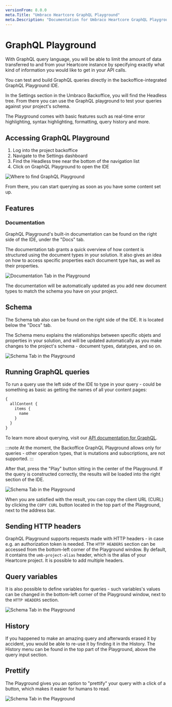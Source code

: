 ```yaml
---
versionFrom: 8.0.0
meta.Title: "Umbraco Heartcore GraphQL Playground"
meta.Description: "Documentation for Umbraco Heartcore GraphQL Playground"
---
```


# GraphQL Playground

With GraphQL query language, you will be able to limit the amount of data transferred to and from your Heartcore instance by specifying exactly what kind of information you would like to get in your API calls.

You can test and build GraphQL queries directly in the backoffice-integrated GraphQL Playground IDE.

In the Settings section in the Umbraco Backoffice, you will find the Headless tree. From there you can use the GraphQL playground to test your queries against your project's schema.

The Playground comes with basic features such as real-time error highlighting, syntax highlighting, formatting, query history and more.

## Accessing GraphQL Playground

1. Log into the project backoffice
2. Navigate to the Settings dashboard
3. Find the Headless tree near the bottom of the navigation list
4. Click on GraphQL Playground to open the IDE

![Where to find GraphQL Playground](images/where-to-find-graphql-playground.png)

From there, you can start querying as soon as you have some content set up.

## Features

### Documentation

GraphQL Playground's built-in documentation can be found on the right side of the IDE, under the "Docs" tab.

The documentation tab grants a quick overview of how content is structured using the document types in your solution. It also gives an idea on how to access specific properties each document type has, as well as their properties.

![Documentation Tab in the Playground](images/docs-helper.png)

The documentation will be automatically updated as you add new document types to match the schema you have on your project.

## Schema

The Schema tab also can be found on the right side of the IDE. It is located below the "Docs" tab.

The Schema menu explains the relationships between specific objets and properties in your solution, and will be updated automatically as you make changes to the project's schema - document types, datatypes, and so on.

![Schema Tab in the Playground](images/schema-helper.png)

## Running GraphQL queries

To run a query use the left side of the IDE to type in your query - could be something as basic as getting the names of all your content pages:

```graphql
{
  allContent {
    items {
      name
    }
  }
}
```

To learn more about querying, visit our [API documentation for GraphQL](../../API-Documentation/GraphQL/index.md).

:::note
At the moment, the Backoffice GraphQL Playground allows only for queries - other operation types, that is mutations and subscriptions, are not supported.
:::

After that, press the "Play" button sitting in the center of the Playground. If the query is constructed correctly, the results will be loaded into the right section of the IDE.

![Schema Tab in the Playground](images/sample-query.png)

When you are satisfied with the result, you can copy the client URL (CURL) by clicking the `COPY CURL` button located in the top part of the Playground, next to the address bar.

## Sending HTTP headers

GraphQL Playground supports requests made with HTTP headers - in case e.g. an authorization token is needed.
The `HTTP HEADERS` section can be accessed from the bottom-left corner of the Playground window. By default, it contains the `umb-project-alias` header, which is the alias of your Heartcore project.
It is possible to add multiple headers.

## Query variables

It is also possible to define variables for queries - such variables's values can be changed in the bottom-left corner of the Playground window, next to the `HTTP HEADERS` section.

![Schema Tab in the Playground](images/query-variables.png)

## History

If you happened to make an amazing query and afterwards erased it by accident, you would be able to re-use it by finding it in the History.
The History menu can be found in the top part of the Playground, above the query input section.

## Prettify

The Playground gives you an option to "prettify" your query with a click of a button, which makes it easier for humans to read.

![Schema Tab in the Playground](images/prettify.png)
